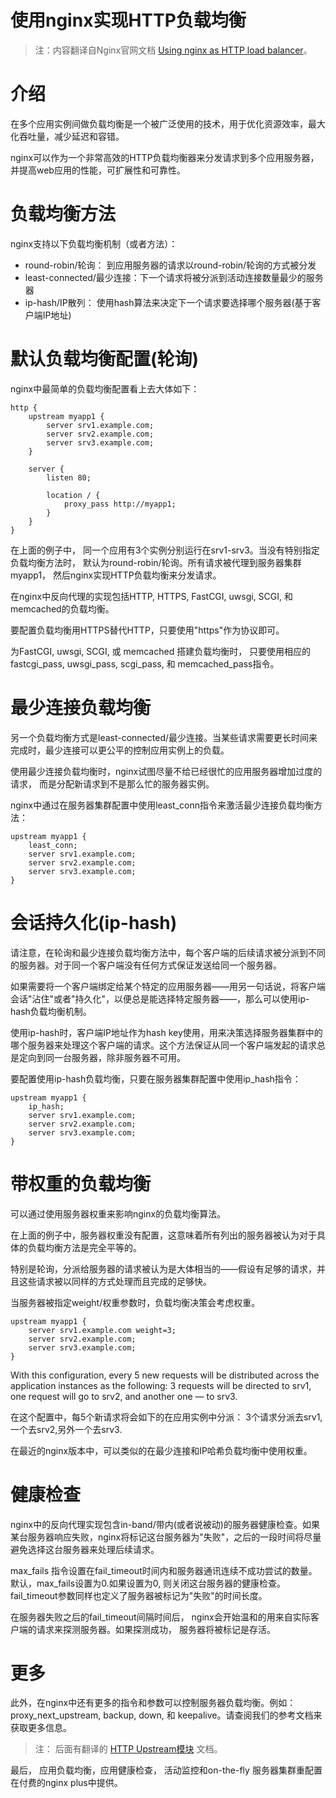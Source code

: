 使用nginx实现HTTP负载均衡
============================

> 注：内容翻译自Nginx官网文档 [Using nginx as HTTP load balancer](http://nginx.org/en/docs/http/load_balancing.html)。

# 介绍

在多个应用实例间做负载均衡是一个被广泛使用的技术，用于优化资源效率，最大化吞吐量，减少延迟和容错。

nginx可以作为一个非常高效的HTTP负载均衡器来分发请求到多个应用服务器，并提高web应用的性能，可扩展性和可靠性。

# 负载均衡方法

nginx支持以下负载均衡机制（或者方法）：

- round-robin/轮询： 到应用服务器的请求以round-robin/轮询的方式被分发
- least-connected/最少连接：下一个请求将被分派到活动连接数量最少的服务器
- ip-hash/IP散列： 使用hash算法来决定下一个请求要选择哪个服务器(基于客户端IP地址)

# 默认负载均衡配置(轮询)

nginx中最简单的负载均衡配置看上去大体如下：

    http {
        upstream myapp1 {
            server srv1.example.com;
            server srv2.example.com;
            server srv3.example.com;
        }

        server {
            listen 80;

            location / {
                proxy_pass http://myapp1;
            }
        }
    }

在上面的例子中， 同一个应用有3个实例分别运行在srv1-srv3。当没有特别指定负载均衡方法时， 默认为round-robin/轮询。所有请求被代理到服务器集群myapp1， 然后nginx实现HTTP负载均衡来分发请求。

在nginx中反向代理的实现包括HTTP, HTTPS, FastCGI, uwsgi, SCGI, 和 memcached的负载均衡。

要配置负载均衡用HTTPS替代HTTP，只要使用"https"作为协议即可。

为FastCGI, uwsgi, SCGI, 或 memcached 搭建负载均衡时， 只要使用相应的fastcgi_pass, uwsgi_pass, scgi_pass, 和 memcached_pass指令。

# 最少连接负载均衡

另一个负载均衡方式是least-connected/最少连接。当某些请求需要更长时间来完成时，最少连接可以更公平的控制应用实例上的负载。

使用最少连接负载均衡时，nginx试图尽量不给已经很忙的应用服务器增加过度的请求， 而是分配新请求到不是那么忙的服务器实例。

nginx中通过在服务器集群配置中使用least_conn指令来激活最少连接负载均衡方法：

    upstream myapp1 {
        least_conn;
        server srv1.example.com;
        server srv2.example.com;
        server srv3.example.com;
    }

# 会话持久化(ip-hash)

请注意，在轮询和最少连接负载均衡方法中，每个客户端的后续请求被分派到不同的服务器。对于同一个客户端没有任何方式保证发送给同一个服务器。

如果需要将一个客户端绑定给某个特定的应用服务器——用另一句话说，将客户端会话"沾住"或者"持久化"，以便总是能选择特定服务器——，那么可以使用ip-hash负载均衡机制。

使用ip-hash时，客户端IP地址作为hash key使用，用来决策选择服务器集群中的哪个服务器来处理这个客户端的请求。这个方法保证从同一个客户端发起的请求总是定向到同一台服务器，除非服务器不可用。

要配置使用ip-hash负载均衡，只要在服务器集群配置中使用ip_hash指令：

    upstream myapp1 {
        ip_hash;
        server srv1.example.com;
        server srv2.example.com;
        server srv3.example.com;
    }

# 带权重的负载均衡

可以通过使用服务器权重来影响nginx的负载均衡算法。

在上面的例子中，服务器权重没有配置，这意味着所有列出的服务器被认为对于具体的负载均衡方法是完全平等的。

特别是轮询，分派给服务器的请求被认为是大体相当的——假设有足够的请求，并且这些请求被以同样的方式处理而且完成的足够快。

当服务器被指定weight/权重参数时，负载均衡决策会考虑权重。

    upstream myapp1 {
        server srv1.example.com weight=3;
        server srv2.example.com;
        server srv3.example.com;
    }

With this configuration, every 5 new requests will be distributed across the application instances as the following: 3 requests will be directed to srv1, one request will go to srv2, and another one — to srv3.

在这个配置中，每5个新请求将会如下的在应用实例中分派： 3个请求分派去srv1,一个去srv2,另外一个去srv3.

在最近的nginx版本中，可以类似的在最少连接和IP哈希负载均衡中使用权重。

# 健康检查

nginx中的反向代理实现包含in-band/带内(或者说被动)的服务器健康检查。如果某台服务器响应失败，nginx将标记这台服务器为"失败"，之后的一段时间将尽量避免选择这台服务器来处理后续请求。

max_fails 指令设置在fail_timeout时间内和服务器通讯连续不成功尝试的数量。默认，max_fails设置为0.如果设置为0, 则关闭这台服务器的健康检查。fail_timeout参数同样也定义了服务器被标记为"失败"的时间长度。

在服务器失败之后的fail_timeout间隔时间后， nginx会开始温和的用来自实际客户端的请求来探测服务器。如果探测成功， 服务器将被标记是存活。

# 更多

此外，在nginx中还有更多的指令和参数可以控制服务器负载均衡。例如：proxy_next_upstream, backup, down, 和 keepalive。请查阅我们的参考文档来获取更多信息。

> 注： 后面有翻译的 [HTTP Upstream模块](./upstream_doc.html) 文档。

最后， 应用负载均衡，应用健康检查， 活动监控和on-the-fly 服务器集群重配置在付费的nginx plus中提供。


